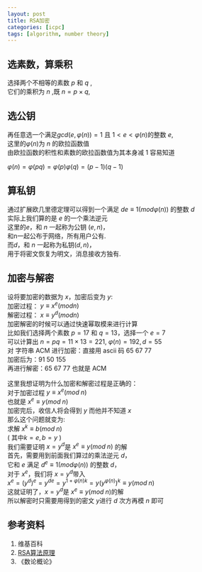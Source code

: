 ```yaml
---
layout: post
title: RSA加密
categories: [icpc]
tags: [algorithm, number theory]
---
```


## 选素数，算乘积

选择两个不相等的素数 $p$ 和 $q$ ,  
它们的乘积为 $n$ ,既 $n=p \times q$,  

## 选公钥

再任意选一个满足$gcd(e,φ(n))=1$ 且 $1<e<φ(n)$的整数 $e$,  
这里的$φ(n)$为 $n$ 的欧拉函数值  
由欧拉函数的积性和素数的欧拉函数值为其本身减 $1$ 容易知道  

$φ(n)=φ(pq)=φ(p)φ(q)=(p−1)(q−1)$  

## 算私钥  

通过扩展欧几里德定理可以得到一个满足 $de≡1(modφ(n))$ 的整数 $d$  
实际上我们算的是 $e$ 的一个乘法逆元  
这里的$e$，和 $n$ 一起称为公钥 $(e,n)$，  
和n一起公布于网络，所有用户公有.  
而$d$，和 $n$ 一起称为私钥$(d,n)$，  
用于将密文恢复为明文，消息接收方独有.  

## 加密与解密  

设将要加密的数据为 $x$，加密后变为 $y$:  
加密过程： $y≡x^e(modn)$  
解密过程： $x≡y^d(modn)$  
加密解密的时候可以通过快速幂取模来进行计算  
比如我们选择两个素数 $p=17$ 和 $q=13$，选择一个 $e=7$  
可以计算出 $n=pq=11\times 13=221$, $φ(n)=192,d=55$  
对 字符串 ACM 进行加密：直接用 ascii 码 65 67 77  
加密后为：91 50 155  
再进行解密：65 67 77 也就是 ACM  


这里我想证明为什么加密和解密过程是正确的：  
对于加密过程 $y≡x^e(mod\;n)$  
也就是 $x^e≡y(mod\;n)$  
加密完后，收信人将会得到 $y$ 而他并不知道 $x$  
那么这个问题就变为:  
求解 $x^k≡b(mod\;n)$  
( 其中$k=e,b=y$ )  
我们需要证明 $x=y^d$是 $x^e≡y(mod\;n)$ 的解  
首先，需要用到前面我们算过的乘法逆元 $d$，  
它和 $e$ 满足 $d^e≡1(modφ(n))$ 的整数 $d$，  
对于 $x^e$，我们将 $x=y^d$带入  
$x^e = (y^d)^{e} = y^{de}= y^{1+φ(n)k}= y (y^{φ(n)})^k ≡ y(mod\;n)$  
这就证明了，$x=y^d$是 $x^e≡y(mod\;n)$的解  
所以解密时只需要用得到的密文 $y$进行 $d$ 次方再模 $n$ 即可  

## 参考资料  

1. 维基百科  
2. [RSA算法原理][1]  
3. 《数论概论》  

 
  [1]: http://www.ruanyifeng.com/blog/2013/06/rsa_algorithm_part_one.html